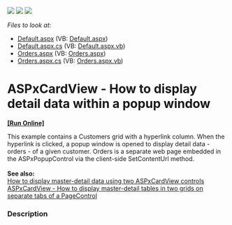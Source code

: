 <!-- default badges list -->
![](https://img.shields.io/endpoint?url=https://codecentral.devexpress.com/api/v1/VersionRange/128530163/15.2.4%2B)
[![](https://img.shields.io/badge/Open_in_DevExpress_Support_Center-FF7200?style=flat-square&logo=DevExpress&logoColor=white)](https://supportcenter.devexpress.com/ticket/details/T339685)
[![](https://img.shields.io/badge/📖_How_to_use_DevExpress_Examples-e9f6fc?style=flat-square)](https://docs.devexpress.com/GeneralInformation/403183)
<!-- default badges end -->
<!-- default file list -->
*Files to look at*:

* [Default.aspx](./CS/Default.aspx) (VB: [Default.aspx](./VB/Default.aspx))
* [Default.aspx.cs](./CS/Default.aspx.cs) (VB: [Default.aspx.vb](./VB/Default.aspx.vb))
* [Orders.aspx](./CS/Orders.aspx) (VB: [Orders.aspx](./VB/Orders.aspx))
* [Orders.aspx.cs](./CS/Orders.aspx.cs) (VB: [Orders.aspx.vb](./VB/Orders.aspx.vb))
<!-- default file list end -->
# ASPxCardView - How to display detail data within a popup window
<!-- run online -->
**[[Run Online]](https://codecentral.devexpress.com/t339685/)**
<!-- run online end -->


This example contains a Customers grid with a hyperlink column. When the hyperlink is clicked, a popup window is opened to display detail data - orders - of a given customer. Orders is a separate web page embedded in the ASPxPopupControl via the client-side SetContentUrl method.<br><br><strong>See also:</strong><br><a href="https://www.devexpress.com/Support/Center/Example/Details/T272616">How to display master-detail data using two ASPxCardView controls</a><br><a href="https://www.devexpress.com/Support/Center/Example/Details/T339546">ASPxCardView - How to display master-detail tables in two grids on separate tabs of a PageControl</a>


<h3>Description</h3>

&nbsp;

<br/>


